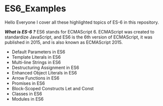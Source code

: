 # ES6_Examples

Hello Everyone I cover all these highlighted topics of ES-6 in this repository. 

***What is ES-6 ?***
ES6 stands for ECMAScript 6. ECMAScript was created to standardize JavaScript, and ES6 is the 6th version of ECMAScript, 
it was published in 2015, and is also known as ECMAScript 2015.



* Default Parameters in ES6
* Template Literals in ES6
* Multi-line Strings in ES6
* Destructuring Assignment in ES6
* Enhanced Object Literals in ES6
* Arrow Functions in ES6
* Promises in ES6
* Block-Scoped Constructs Let and Const
* Classes in ES6
* Modules in ES6
